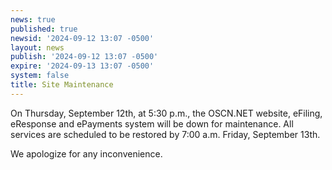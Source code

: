 ```yaml
---
news: true
published: true
newsid: '2024-09-12 13:07 -0500'
layout: news
publish: '2024-09-12 13:07 -0500'
expire: '2024-09-13 13:07 -0500'
system: false
title: Site Maintenance
---
```

On Thursday, September 12th, at 5:30 p.m., the OSCN.NET website, eFiling, eResponse and ePayments system will be down for maintenance. All services are scheduled to be restored by 7:00 a.m. Friday, September 13th.  

We apologize for any inconvenience.
